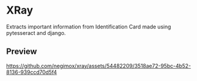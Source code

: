 # XRay

Extracts important information from Identification Card made using pytesseract and django.

## Preview


https://github.com/negimox/xray/assets/54482209/3518ae72-95bc-4b52-8136-939ccd70d5f4

